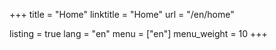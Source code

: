+++
title = "Home"
linktitle = "Home"
url = "/en/home"

listing = true
lang = "en"
menu = ["en"]
menu_weight = 10
+++
